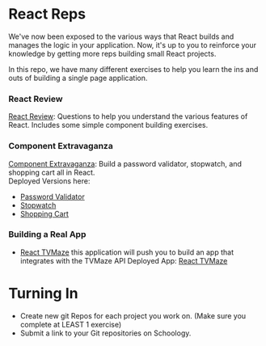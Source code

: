 # React Reps

We've now been exposed to the various ways that React builds and manages the logic in your application.  Now, it's up to you to reinforce your knowledge by getting more reps building small React projects.

In this repo, we have many different exercises to help you learn the ins and outs of building a single page application.

### React Review
[React Review](https://git.generalassemb.ly/ga-wdi-exercises/react-review): Questions to help you understand the various features of React.  Includes some simple component building exercises.

### Component Extravaganza
[Component Extravaganza](https://git.generalassemb.ly/ga-wdi-exercises/component-extravaganza): Build a password validator, stopwatch, and shopping cart all in React.  
Deployed Versions here: 
 - [Password Validator](http://excellent-tail.surge.sh/)
 - [Stopwatch](http://scary-religion.surge.sh/)
 - [Shopping Cart](http://shopping-cart-react.surge.sh/)

### Building a Real App
- [React TVMaze](https://git.generalassemb.ly/ga-wdi-exercises/react-tvmaze) this application will push you to build an app that integrates with the TVMaze API
Deployed App: [React TVMaze](https://git.generalassemb.ly/pages/ga-wdi-exercises/react-tvmaze/)

# Turning In

* Create new git Repos for each project you work on. (Make sure you complete at LEAST 1 exercise)
* Submit a link to your Git repositories on Schoology.
